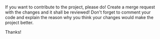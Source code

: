 If you want to contribute to the project, please do!
Create a merge request with the changes and it shall be reviewed!
Don't forget to comment your code and explain the reason why you think your changes would make the project better.

Thanks!
